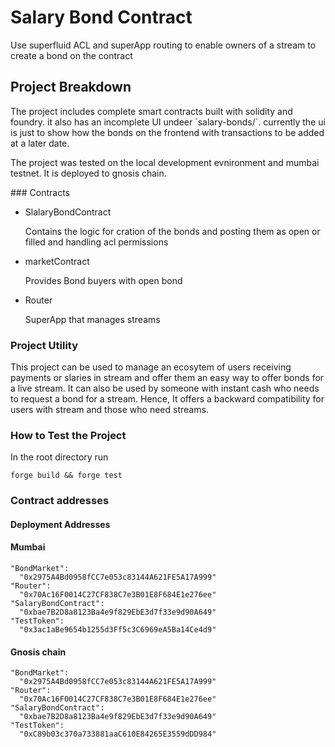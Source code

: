 # Salary Bond Contract

<p>
    Use superfluid ACL and superApp routing to enable owners of a stream to create a bond on the contract 
</p>

## Project Breakdown

<p> 
    The project includes complete smart contracts built with solidity and foundry. it also has an incomplete UI undeer `salary-bonds/`. currently the ui is just to show how the bonds on the frontend with transactions to be added at a later date. 
</p>

<p>
    The project was tested on the local development evnironment and mumbai testnet. It is deployed to gnosis chain.
</p>
### Contracts

<ul>
    <li> SlalaryBondContract</li>
    <p>
        Contains the logic for cration of the bonds and posting them as open or filled and handling acl permissions
    </p>
        <li> marketContract</li>
    <p>
        Provides Bond buyers with open bond
    </p>
        <li> Router</li>
    <p>
       SuperApp that manages streams
    </p>
</ul>

### Project Utility

<p>
    This project can be used to manage an ecosytem of users receiving payments or slaries in stream and offer them an easy way to offer bonds for a live stream. It can also be used by someone with instant cash who needs to request a bond for a stream. Hence, It offers a backward compatibility for users with stream and those who need streams. 
</p>

### How to Test the Project

In the root directory run

```
forge build && forge test
```

### Contract addresses

<h4>
Deployment Addresses
</h4>

#### Mumbai

    "BondMarket":
      "0x2975A4Bd0958fCC7e053c83144A621FE5A17A999"
    "Router":
      "0x70Ac16F0014C27CF838C7e3B01E8F684E1e276ee"
    "SalaryBondContract":
      "0xbae7B2D8a8123Ba4e9f829EbE3d7f33e9d90A649"
    "TestToken":
      "0x3ac1aBe9654b1255d3Ff5c3C6969eA5Ba14Ce4d9"

#### Gnosis chain

    "BondMarket":
      "0x2975A4Bd0958fCC7e053c83144A621FE5A17A999"
    "Router":
      "0x70Ac16F0014C27CF838C7e3B01E8F684E1e276ee"
    "SalaryBondContract":
      "0xbae7B2D8a8123Ba4e9f829EbE3d7f33e9d90A649"
    "TestToken":
      "0xC89b03c370a733881aaC610E84265E3559dDD984"
